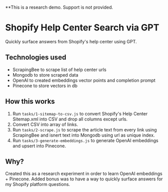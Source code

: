 **This is a research demo. Support is not provided.

# Shopify Help Center Search via GPT
Quickly surface answers from Shopify's help center using GPT.

## Technologies used
- ScrapingBee to scrape list of help center urls
- Mongodb to store scraped data
- OpenAI to created embeddings vector points and completion prompt
- Pinecone to store vectors in db

## How this works
1. Run `tasks/1-sitemap-to-csv.js` to convert Shopify's Help Center Sitemap.xml into CSV and drop all columns except urls.
2. Convert CSV into array of links.
3. Run `tasks/2-scrape.js` to scrape the article text from every link using ScrapingBee and isnert text into Mongodb using url as unique index.
4. Run `tasks/3-generate-embeddings.js` to generate OpenAI embeddings and upsert into Pinecone.

## Why?
Created this as a research experiment in order to learn OpenAI embeddings + Pinecone. Added bonus was to have a way to quickly surface answers for my Shopify platform questions.
